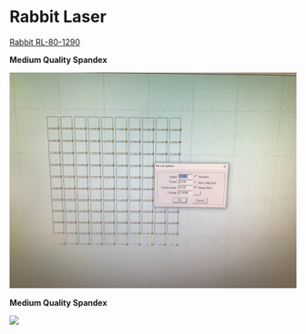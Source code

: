 # Rabbit Laser

[Rabbit RL-80-1290](https://rabbitlaserusa.com/laser_RL1290.html)

**Medium Quality Spandex**

![](spandex-medium-quality.jpg)

**Medium Quality Spandex**

![](spandex-high-quality.jpg)
